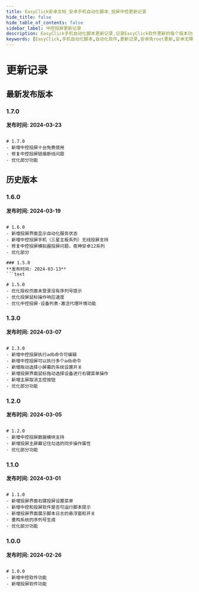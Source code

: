 ```yaml
---
title: EasyClick安卓文档_安卓手机自动化脚本_投屏中控更新记录
hide_title: false
hide_table_of_contents: false
sidebar_label: 中控投屏更新记录
description: EasyClick手机自动化脚本更新记录,记录EasyClick软件更新的每个版本功能特性
keywords: [EasyClick,手机自动化脚本,自动化软件,更新记录,安卓免root更新,安卓无障碍点击]
---
```

# 更新记录

## 最新发布版本

### 1.7.0
**发布时间: 2024-03-23**
```text

# 1.7.0
- 新增中控投屏十台免费使用
- 修复中控投屏链接断线问题
- 优化部分功能
```

## 历史版本



### 1.6.0
**发布时间: 2024-03-19**
```text

# 1.6.0
- 新增投屏界面显示自动化服务状态
- 新增中控投屏手机（三星主板系列）无线投屏支持
- 修复中控投屏模拟器投屏问题，夜神安卓12系列
- 优化部分

### 1.5.0
**发布时间: 2024-03-13**
```text

# 1.5.0
- 优化授权页面未登录没有序列号提示
- 优化投屏鼠标操作响应速度
- 优化中控投屏-设备列表-激活代理环境功能
```


### 1.3.0
**发布时间: 2024-03-07**
```text

# 1.3.0
- 新增中控投屏执行adb命令可编辑
- 新增中控投屏可以执行多个adb命令
- 新增拖动选择小屏幕的系统设置开关
- 新增投屏界面鼠标拖动选择设备进行右键菜单操作
- 新增主屏取消主控按钮
- 优化部分功能
```

### 1.2.0
**发布时间: 2024-03-05**
```text

# 1.2.0
- 新增中控投屏数据模块支持
- 新增投屏主屏幕记住勾选的同步操作属性
- 优化部分功能
```

### 1.1.0
**发布时间: 2024-03-01**
```text

# 1.1.0
- 新增投屏界面右键投屏设置菜单
- 新增中控和投屏软件是否可运行脚本提示
- 新增投屏界面展示脚本日志的悬浮窗和开关
- 重构系统的序列号生成
- 优化部分功能
```

### 1.0.0
**发布时间: 2024-02-26**
```text

# 1.0.0
- 新增中控软件功能
- 新增投屏软件功能
```
